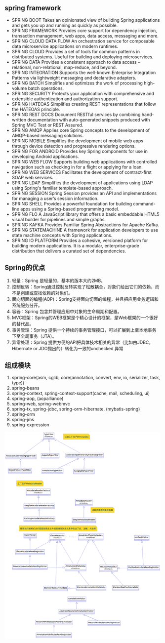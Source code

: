 
## spring framework
* SPRING BOOT Takes an opinionated view of building Spring applications and gets you up and running as quickly as possible.
* SPRING FRAMEWORK Provides core support for dependency injection, transaction management, web apps, data access, messaging and more.
* SPRING CLOUD DATA FLOW An orchestration service for composable data microservice applications on modern runtimes.
* SPRING CLOUD Provides a set of tools for common patterns in distributed systems. Useful for building and deploying microservices.
* SPRING DATA Provides a consistent approach to data access – relational, non-relational, map-reduce, and beyond.
* SPRING INTEGRATION Supports the well-known Enterprise Integration Patterns via lightweight messaging and declarative adapters.
* SPRING BATCH Simplifies and optimizes the work of processing high-volume batch operations.
* SPRING SECURITY Protects your application with comprehensive and extensible authentication and authorization support.
* SPRING HATEOAS Simplifies creating REST representations that follow the HATEOAS principle.
* SPRING REST DOCS Document RESTful services by combining hand-written documentation with auto-generated snippets produced with Spring MVC Test or REST Assured.
* SPRING AMQP Applies core Spring concepts to the development of AMQP-based messaging solutions.
* SPRING MOBILE Simplifies the development of mobile web apps through device detection and progressive rendering options.
* SPRING FOR ANDROID Provides key Spring components for use in developing Android applications.
* SPRING WEB FLOW Supports building web applications with controlled navigation such as checking in for a flight or applying for a loan.
* SPRING WEB SERVICES Facilitates the development of  contract-first SOAP web services.
* SPRING LDAP Simplifies the development of applications using LDAP using Spring's familiar template-based approach.
* SPRING SESSION Spring Session provides an API and implementations for managing a user’s session information.
* SPRING SHELL Provides a powerful foundation for building command-line apps using a Spring-based programming model.
* SPRING FLO A JavaScript library that offers a basic embeddable HTML5 visual builder for pipelines and simple graphs.
* SPRING KAFKA Provides Familiar Spring Abstractions for Apache Kafka.
* SPRING STATEMACHINE A framework for application developers to use state machine concepts with Spring applications.
* SPRING IO PLATFORM Provides a cohesive, versioned platform for building modern applications. It is a modular, enterprise-grade distribution that delivers a curated set of dependencies.

## Spring的优点
1.	轻量：Spring 是轻量的，基本的版本大约2MB。
2.	控制反转：Spring通过控制反转实现了松散耦合，对象们给出它们的依赖，而不是创建或查找依赖的对象们。
3.	面向切面的编程(AOP)：Spring支持面向切面的编程，并且把应用业务逻辑和系统服务分开。
4.	容器：Spring 包含并管理应用中对象的生命周期和配置。
5.	MVC框架：Spring的WEB框架是个精心设计的框架，是Web框架的一个很好的替代品。
6.	事务管理：Spring 提供一个持续的事务管理接口，可以扩展到上至本地事务下至全局事务（JTA）。
7.	异常处理：Spring 提供方便的API把具体技术相关的异常（比如由JDBC，Hibernate or JDO抛出的）转化为一致的unchecked 异常

## 组成模块
1.	spring-core(asm, cglib, core(annotation, convert, env, io, serializer, task, type))
2.	spring-beans
3.	spring-context, spring-context-support(cache, mail, scheduling, ui)
4.	spring-aop, (aopalliance)
5.	spring-web, spring-webmvc
6.	spring-tx, spring-jdbc, spring-orm-hibernate, (mybatis-spring)
7.	spring-orm
8.	spring-jms
9.	spring-expression

![spring-jars](./img/spring-core-jar.png)


